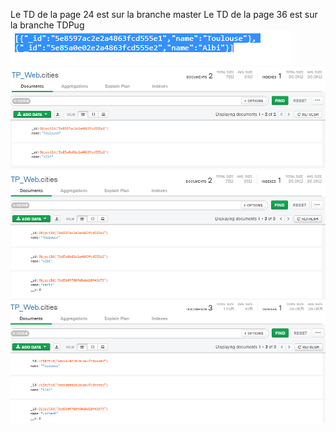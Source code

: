 Le TD de la page 24 est sur la branche master
Le TD de la page 36 est sur la branche TDPug
![alt text](image/getmongo.PNG)
![alt text](image/avantpostmongo.PNG)
![alt text](image/aprespostmongo.PNG)
![alt text](image/apresputmongo.PNG)